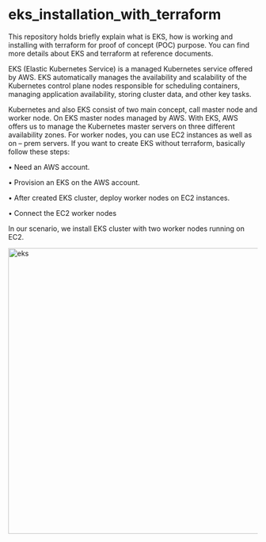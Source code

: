 # eks_installation_with_terraform
 
This repository holds briefly explain what is EKS, how is working and installing with terraform for proof of concept (POC) purpose. You can find more details about EKS and terraform at reference documents.

EKS  (Elastic Kubernetes Service) is a managed Kubernetes service offered by AWS. EKS automatically manages the availability and scalability of the Kubernetes control plane nodes responsible for scheduling containers, managing application availability, storing cluster data, and other key tasks.

Kubernetes and also EKS consist of two main concept, call master node and worker node. On EKS master nodes managed by AWS.  With EKS, AWS offers us to manage the Kubernetes master servers on three different availability zones. For worker nodes, you can use EC2 instances as well as on – prem servers.  If you want to create EKS without terraform, basically follow these steps:

•	Need an AWS account. 

•	Provision an EKS on the AWS account.

•	After created EKS cluster, deploy worker nodes on EC2 instances.

•	Connect the EC2 worker nodes 

In our scenario, we install EKS cluster with two worker nodes running on EC2.


<img width="576" alt="eks" src="https://user-images.githubusercontent.com/100922989/172477591-94a8d0fd-9eba-41be-b40f-8f62171f3855.png">


